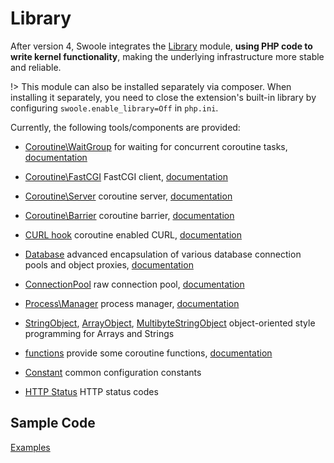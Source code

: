 # Library

After version 4, Swoole integrates the [Library](https://github.com/swoole/library) module, **using PHP code to write kernel functionality**, making the underlying infrastructure more stable and reliable.

!> This module can also be installed separately via composer. When installing it separately, you need to close the extension's built-in library by configuring `swoole.enable_library=Off` in `php.ini`.

Currently, the following tools/components are provided:

- [Coroutine\WaitGroup](https://github.com/swoole/library/blob/master/src/core/Coroutine/WaitGroup.php) for waiting for concurrent coroutine tasks, [documentation](/coroutine/wait_group)
- [Coroutine\FastCGI](https://github.com/swoole/library/tree/master/src/core/Coroutine/FastCGI) FastCGI client, [documentation](/coroutine_client/fastcgi)
- [Coroutine\Server](https://github.com/swoole/library/blob/master/src/core/Coroutine/Server.php) coroutine server, [documentation](/coroutine/server)
- [Coroutine\Barrier](https://github.com/swoole/library/blob/master/src/core/Coroutine/Barrier.php) coroutine barrier, [documentation](/coroutine/barrier)

- [CURL hook](https://github.com/swoole/library/tree/master/src/core/Curl) coroutine enabled CURL, [documentation](/runtime?id=swoole_hook_curl)
- [Database](https://github.com/swoole/library/tree/master/src/core/Database) advanced encapsulation of various database connection pools and object proxies, [documentation](/coroutine/conn_pool?id=database)
- [ConnectionPool](https://github.com/swoole/library/blob/master/src/core/ConnectionPool.php) raw connection pool, [documentation](/coroutine/conn_pool?id=connectionpool)
- [Process\Manager](https://github.com/swoole/library/blob/master/src/core/Process/Manager.php) process manager, [documentation](/process/process_manager)

- [StringObject](https://github.com/swoole/library/blob/master/src/core/StringObject.php), [ArrayObject](https://github.com/swoole/library/blob/master/src/core/ArrayObject.php), [MultibyteStringObject](https://github.com/swoole/library/blob/master/src/core/MultibyteStringObject.php) object-oriented style programming for Arrays and Strings

- [functions](https://github.com/swoole/library/blob/master/src/core/Coroutine/functions.php) provide some coroutine functions, [documentation](/coroutine/coroutine?id=functions)
- [Constant](https://github.com/swoole/library/tree/master/src/core/Constant.php) common configuration constants
- [HTTP Status](https://github.com/swoole/library/blob/master/src/core/Http/Status.php) HTTP status codes

## Sample Code

[Examples](https://github.com/swoole/library/tree/master/examples)
